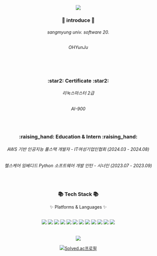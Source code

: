 <div align=center>
	<img src="https://capsule-render.vercel.app/api?type=egg&color=auto&height=200&section=header&text=YUNJU&fontSize=90" />	
</div>
<div align=center>
	<h3>🥨 introduce 🥨</h3>
	<h6> sangmyung univ. software 20. </h6>
	<h6> OHYunJu </h6>
</div>
<br>
<br>
<div align=center>
	<h3>:star2: Certificate :star2:</h3>
	<h6> 리눅스마스터 2급 </h6>
	<h6> AI-900 </h6>
</div>
<br>
<div align=center>
	<h3>:raising_hand: Education & Intern :raising_hand:</h3>
	<h6> AWS 기반 인공지능 풀스택 개발자 - IT여성기업인협회 (2024.03 - 2024.08) </h6>
	<h6> 헬스케어 임베디드 Python 소프트웨어 개발 인턴 - 시너인 (2023.07 - 2023.09) </h6>
</div>
<br>
<div align=center>
	<h3>📚 Tech Stack 📚</h3>
	<p>✨ Platforms & Languages ✨</p>
</div>
<br>
<div align="center">
	<img src="https://img.shields.io/badge/Python-3776AB?style=flat&logo=Python&logoColor=white" />
	<img src="https://img.shields.io/badge/Nodejs-006600?style=flat&logo=NodeJS&logoColor=white" />
	<img src="https://img.shields.io/badge/FastAPI-EF2D5E?style=flat&logo=Fastapi&logoColor=white" />
	<img src="https://img.shields.io/badge/React-008FC7?style=flat&logo=React&logoColor=white" />
	<img src="https://img.shields.io/badge/Reactjs-34567C?style=flat&logo=Javascript&logoColor=white" />
	<img src="https://img.shields.io/badge/HTML-FE5F50?style=flat&logo=Html&logoColor=white" />
	<img src="https://img.shields.io/badge/Mysql-5A45FF?style=flat&logo=Mysql&logoColor=white" />
	<img src="https://img.shields.io/badge/MongoDB-0ABF53?style=flat&logo=Mongodb&logoColor=white" />
	<img src="https://img.shields.io/badge/C-A8B9CC?style=flat&logo=C&logoColor=white" />
	<img src="https://img.shields.io/badge/Pytorch-EE4C2C?style=flat&logo=Pytorch&logoColor=white" />
	<img src="https://img.shields.io/badge/Pandas-150458?style=flat&logo=Pandas&logoColor=white" />
	<img src="https://img.shields.io/badge/TensorFlow-FF6F00?style=flat&logo=TensorFlow&logoColor=white" />
	
</div>
<br>
<br>
<div align="center">
	<img src="https://github-readme-stats.vercel.app/api?username=OH-YUNJU&show_icons=true">
  <br>
  
  [![Solved.ac프로필](http://mazassumnida.wtf/api/v2/generate_badge?boj=bibi0218)](https://solved.ac/bibi0218)
  
</div>

